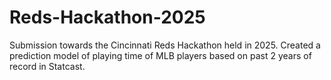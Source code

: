 # Reds-Hackathon-2025
Submission towards the Cincinnati Reds Hackathon held in 2025. Created a prediction model of playing time of MLB players based on past 2 years of record in Statcast.
